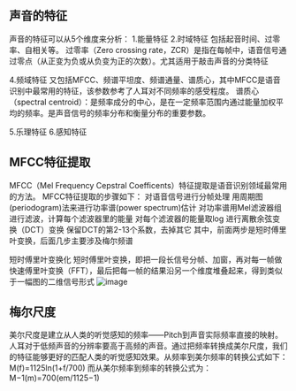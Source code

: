 ## 声音的特征
声音的特征可以从5个维度来分析：
1.能量特征
2.时域特征
  包括起音时间、过零率、自相关等。
  过零率（Zero crossing rate，ZCR）是指在每帧中，语音信号通过零点（从正变为负或从负变为正的次数）。尤其适用于敲击声音的分类特征
  

4.频域特征
  又包括MFCC、频谱平坦度、频谱通量、谱质心，其中MFCC是语音识别中最常用的特征，该参数参考了人耳对不同频率的感受程度。
  谱质心（spectral centroid）：是频率成分的中心，是在一定频率范围内通过能量加权平均的频率。是声音信号的频率分布和衡量分布的重要参数。
  

5.乐理特征
6.感知特征

## MFCC特征提取
MFCC（Mel Frequency Cepstral Coefficents）特征提取是语音识别领域最常用的方法。
MFCC特征提取的步骤如下：
    对语音信号进行分帧处理
    用周期图(periodogram)法来进行功率谱(power spectrum)估计
    对功率谱用Mel滤波器组进行滤波，计算每个滤波器里的能量
    对每个滤波器的能量取log
    进行离散余弦变换（DCT）变换
    保留DCT的第2-13个系数，去掉其它
    其中，前面两步是短时傅里叶变换，后面几步主要涉及梅尔频谱
    
短时傅里叶变换化
短时傅里叶变换，即把一段长信号分帧、加窗，再对每一帧做快速傅里叶变换（FFT），最后把每一帧的结果沿另一个维度堆叠起来，得到类似于一幅图的二维信号形式
![image](img/task3_1.png)

## 梅尔尺度
美尔尺度是建立从人类的听觉感知的频率——Pitch到声音实际频率直接的映射。人耳对于低频声音的分辨率要高于高频的声音。通过把频率转换成美尔尺度，我们的特征能够更好的匹配人类的听觉感知效果。从频率到美尔频率的转换公式如下：
M(f)=1125ln(1+f/700)
而从美尔频率到频率的转换公式为：
M−1(m)=700(em/1125−1)

